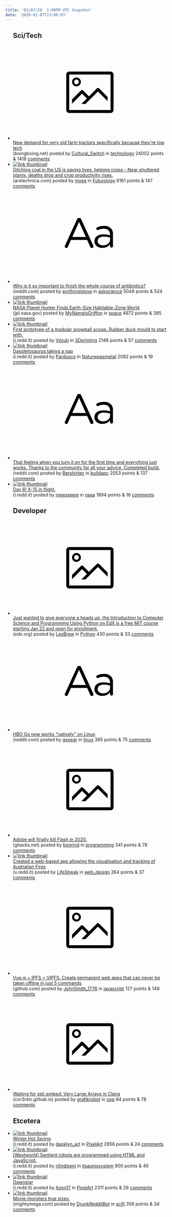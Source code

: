 ```yaml
---
title: '01/07/20  1:00PM UTC Snapshot'
date: '2020-01-07T13:00:03'
---
```

<ul>
<h2>Sci/Tech</h2>

<li><a href='https://boingboing.net/2020/01/06/new-demand-for-very-old-farm-t.html'><svg version='1.1' viewBox='-34 -14 104 64' preserveAspectRatio='xMidYMid meet' xmlns='http://www.w3.org/2000/svg' xmlns:xlink='http://www.w3.org/1999/xlink'>
    <title>link thumbnail</title>
    <path d='M32,4H4A2,2,0,0,0,2,6V30a2,2,0,0,0,2,2H32a2,2,0,0,0,2-2V6A2,2,0,0,0,32,4ZM4,30V6H32V30Z'></path>
    <path d='M8.92,14a3,3,0,1,0-3-3A3,3,0,0,0,8.92,14Zm0-4.6A1.6,1.6,0,1,1,7.33,11,1.6,1.6,0,0,1,8.92,9.41Z'></path>
    <path d='M22.78,15.37l-5.4,5.4-4-4a1,1,0,0,0-1.41,0L5.92,22.9v2.83l6.79-6.79L16,22.18l-3.75,3.75H15l8.45-8.45L30,24V21.18l-5.81-5.81A1,1,0,0,0,22.78,15.37Z'></path>
    </svg></a><div><div class='linkTitle'><a href='https://boingboing.net/2020/01/06/new-demand-for-very-old-farm-t.html'>New demand for very old farm tractors specifically because they're low tech</a></div>(boingboing.net) posted by <a href='https://www.reddit.com/user/Cultural_Switch'>Cultural_Switch</a> in <a href='https://www.reddit.com/r/technology'>technology</a> 24002 points & 1418 <a href='https://www.reddit.com/r/technology/comments/el30uk/new_demand_for_very_old_farm_tractors/'>comments</a></div></li>

<li><a href='https://arstechnica.com/science/2020/01/us-switch-from-coal-to-natural-gas-avoided-25000-deathsdecade/'><img src='https://a.thumbs.redditmedia.com/5736LNsJORleigXqdiuscRX97nXP6Lx2b5hMNOYHg28.jpg' alt='link thumbnail'></a><div><div class='linkTitle'><a href='https://arstechnica.com/science/2020/01/us-switch-from-coal-to-natural-gas-avoided-25000-deathsdecade/'>Ditching coal in the US is saving lives, helping crops - Near shuttered plants, deaths drop and crop productivity rises.</a></div>(arstechnica.com) posted by <a href='https://www.reddit.com/user/mvea'>mvea</a> in <a href='https://www.reddit.com/r/Futurology'>Futurology</a> 6161 points & 147 <a href='https://www.reddit.com/r/Futurology/comments/el16tj/ditching_coal_in_the_us_is_saving_lives_helping/'>comments</a></div></li>

<li><a href='https://www.reddit.com/r/askscience/comments/el35q2/why_is_it_so_important_to_finish_the_whole_course/'><svg version='1.1' viewBox='-34 -12 104 64' preserveAspectRatio='xMidYMid slice' xmlns='http://www.w3.org/2000/svg' xmlns:xlink='http://www.w3.org/1999/xlink'>
    <title>text link thumbnail</title>
    <path d='M12.19,8.84a1.45,1.45,0,0,0-1.4-1h-.12a1.46,1.46,0,0,0-1.42,1L1.14,26.56a1.29,1.29,0,0,0-.14.59,1,1,0,0,0,1,1,1.12,1.12,0,0,0,1.08-.77l2.08-4.65h11l2.08,4.59a1.24,1.24,0,0,0,1.12.83,1.08,1.08,0,0,0,1.08-1.08,1.64,1.64,0,0,0-.14-.57ZM6.08,20.71l4.59-10.22,4.6,10.22Z'>
    </path>
    <path d='M32.24,14.78A6.35,6.35,0,0,0,27.6,13.2a11.36,11.36,0,0,0-4.7,1,1,1,0,0,0-.58.89,1,1,0,0,0,.94.92,1.23,1.23,0,0,0,.39-.08,8.87,8.87,0,0,1,3.72-.81c2.7,0,4.28,1.33,4.28,3.92v.5a15.29,15.29,0,0,0-4.42-.61c-3.64,0-6.14,1.61-6.14,4.64v.05c0,2.95,2.7,4.48,5.37,4.48a6.29,6.29,0,0,0,5.19-2.48V26.9a1,1,0,0,0,1,1,1,1,0,0,0,1-1.06V19A5.71,5.71,0,0,0,32.24,14.78Zm-.56,7.7c0,2.28-2.17,3.89-4.81,3.89-1.94,0-3.61-1.06-3.61-2.86v-.06c0-1.8,1.5-3,4.2-3a15.2,15.2,0,0,1,4.22.61Z'>
    </path>
    </svg></a><div><div class='linkTitle'><a href='https://www.reddit.com/r/askscience/comments/el35q2/why_is_it_so_important_to_finish_the_whole_course/'>Why is it so important to finish the whole course of antibiotics?</a></div>(reddit.com) posted by <a href='https://www.reddit.com/user/evrthingislove'>evrthingislove</a> in <a href='https://www.reddit.com/r/askscience'>askscience</a> 5048 points & 524 <a href='https://www.reddit.com/r/askscience/comments/el35q2/why_is_it_so_important_to_finish_the_whole_course/'>comments</a></div></li>

<li><a href='https://www.jpl.nasa.gov/news/news.php?release=2020-002&amp;rn=news.xml&amp;rst=7569'><img src='https://b.thumbs.redditmedia.com/GybAbbw-zEzvVNJ6aRAgDvJI-hMcoc3FcUq6mjnkhFY.jpg' alt='link thumbnail'></a><div><div class='linkTitle'><a href='https://www.jpl.nasa.gov/news/news.php?release=2020-002&amp;rn=news.xml&amp;rst=7569'>NASA Planet Hunter Finds Earth-Size Habitable-Zone World</a></div>(jpl.nasa.gov) posted by <a href='https://www.reddit.com/user/MyNameIsGriffon'>MyNameIsGriffon</a> in <a href='https://www.reddit.com/r/space'>space</a> 4672 points & 385 <a href='https://www.reddit.com/r/space/comments/el3tqh/nasa_planet_hunter_finds_earthsize_habitablezone/'>comments</a></div></li>

<li><a href='https://i.redd.it/suugvw0n77941.jpg'><img src='https://a.thumbs.redditmedia.com/I8b_4xcZ9ZbNYKNy4HgBp1PuGp9eR72QBij54R7g7J4.jpg' alt='link thumbnail'></a><div><div class='linkTitle'><a href='https://i.redd.it/suugvw0n77941.jpg'>First prototype of a modular snowball scoop. Rubber duck mould to start with.</a></div>(i.redd.it) posted by <a href='https://www.reddit.com/user/Vilzuh'>Vilzuh</a> in <a href='https://www.reddit.com/r/3Dprinting'>3Dprinting</a> 2146 points & 57 <a href='https://www.reddit.com/r/3Dprinting/comments/ekxq4e/first_prototype_of_a_modular_snowball_scoop/'>comments</a></div></li>

<li><a href='https://i.redd.it/pbme1l6yj7941.png'><img src='https://b.thumbs.redditmedia.com/RyHxhypGIP6DGyE1QkE1k8Ge5dT5mGRH2Pum5tXGEqc.jpg' alt='link thumbnail'></a><div><div class='linkTitle'><a href='https://i.redd.it/pbme1l6yj7941.png'>Daspletosaurus taking a nap</a></div>(i.redd.it) posted by <a href='https://www.reddit.com/user/Pardusco'>Pardusco</a> in <a href='https://www.reddit.com/r/Naturewasmetal'>Naturewasmetal</a> 2082 points & 19 <a href='https://www.reddit.com/r/Naturewasmetal/comments/ekyp7l/daspletosaurus_taking_a_nap/'>comments</a></div></li>

<li><a href='https://www.reddit.com/r/buildapc/comments/el0d4n/that_feeling_when_you_turn_it_on_for_the_first/'><svg version='1.1' viewBox='-34 -12 104 64' preserveAspectRatio='xMidYMid slice' xmlns='http://www.w3.org/2000/svg' xmlns:xlink='http://www.w3.org/1999/xlink'>
    <title>text link thumbnail</title>
    <path d='M12.19,8.84a1.45,1.45,0,0,0-1.4-1h-.12a1.46,1.46,0,0,0-1.42,1L1.14,26.56a1.29,1.29,0,0,0-.14.59,1,1,0,0,0,1,1,1.12,1.12,0,0,0,1.08-.77l2.08-4.65h11l2.08,4.59a1.24,1.24,0,0,0,1.12.83,1.08,1.08,0,0,0,1.08-1.08,1.64,1.64,0,0,0-.14-.57ZM6.08,20.71l4.59-10.22,4.6,10.22Z'>
    </path>
    <path d='M32.24,14.78A6.35,6.35,0,0,0,27.6,13.2a11.36,11.36,0,0,0-4.7,1,1,1,0,0,0-.58.89,1,1,0,0,0,.94.92,1.23,1.23,0,0,0,.39-.08,8.87,8.87,0,0,1,3.72-.81c2.7,0,4.28,1.33,4.28,3.92v.5a15.29,15.29,0,0,0-4.42-.61c-3.64,0-6.14,1.61-6.14,4.64v.05c0,2.95,2.7,4.48,5.37,4.48a6.29,6.29,0,0,0,5.19-2.48V26.9a1,1,0,0,0,1,1,1,1,0,0,0,1-1.06V19A5.71,5.71,0,0,0,32.24,14.78Zm-.56,7.7c0,2.28-2.17,3.89-4.81,3.89-1.94,0-3.61-1.06-3.61-2.86v-.06c0-1.8,1.5-3,4.2-3a15.2,15.2,0,0,1,4.22.61Z'>
    </path>
    </svg></a><div><div class='linkTitle'><a href='https://www.reddit.com/r/buildapc/comments/el0d4n/that_feeling_when_you_turn_it_on_for_the_first/'>That feeling when you turn it on for the first time and everything just works. Thanks to the community for all your advice. Completed build.</a></div>(reddit.com) posted by <a href='https://www.reddit.com/user/Bershirker'>Bershirker</a> in <a href='https://www.reddit.com/r/buildapc'>buildapc</a> 2053 points & 137 <a href='https://www.reddit.com/r/buildapc/comments/el0d4n/that_feeling_when_you_turn_it_on_for_the_first/'>comments</a></div></li>

<li><a href='https://i.redd.it/t136njnwh7941.jpg'><img src='https://b.thumbs.redditmedia.com/mMAIA2XrvU1Vbee5kdWMgQyGZEWnt-LR9pM7b5SHXnQ.jpg' alt='link thumbnail'></a><div><div class='linkTitle'><a href='https://i.redd.it/t136njnwh7941.jpg'>Day 6! X-15 in flight.</a></div>(i.redd.it) posted by <a href='https://www.reddit.com/user/meesseem'>meesseem</a> in <a href='https://www.reddit.com/r/nasa'>nasa</a> 1894 points & 16 <a href='https://www.reddit.com/r/nasa/comments/ekyjir/day_6_x15_in_flight/'>comments</a></div></li>

<h2>Developer</h2>

<li><a href='https://www.edx.org/course/introduction-to-computer-science-and-programming-7'><svg version='1.1' viewBox='-34 -14 104 64' preserveAspectRatio='xMidYMid meet' xmlns='http://www.w3.org/2000/svg' xmlns:xlink='http://www.w3.org/1999/xlink'>
    <title>link thumbnail</title>
    <path d='M32,4H4A2,2,0,0,0,2,6V30a2,2,0,0,0,2,2H32a2,2,0,0,0,2-2V6A2,2,0,0,0,32,4ZM4,30V6H32V30Z'></path>
    <path d='M8.92,14a3,3,0,1,0-3-3A3,3,0,0,0,8.92,14Zm0-4.6A1.6,1.6,0,1,1,7.33,11,1.6,1.6,0,0,1,8.92,9.41Z'></path>
    <path d='M22.78,15.37l-5.4,5.4-4-4a1,1,0,0,0-1.41,0L5.92,22.9v2.83l6.79-6.79L16,22.18l-3.75,3.75H15l8.45-8.45L30,24V21.18l-5.81-5.81A1,1,0,0,0,22.78,15.37Z'></path>
    </svg></a><div><div class='linkTitle'><a href='https://www.edx.org/course/introduction-to-computer-science-and-programming-7'>Just wanted to give everyone a heads up, the Introduction to Computer Science and Programming Using Python on EdX is a free MIT course starting Jan 22 and open for enrollment.</a></div>(edx.org) posted by <a href='https://www.reddit.com/user/LexBrew'>LexBrew</a> in <a href='https://www.reddit.com/r/Python'>Python</a> 430 points & 33 <a href='https://www.reddit.com/r/Python/comments/el3twl/just_wanted_to_give_everyone_a_heads_up_the/'>comments</a></div></li>

<li><a href='https://www.reddit.com/r/linux/comments/el54l9/hbo_go_now_works_natively_on_linux/'><svg version='1.1' viewBox='-34 -12 104 64' preserveAspectRatio='xMidYMid slice' xmlns='http://www.w3.org/2000/svg' xmlns:xlink='http://www.w3.org/1999/xlink'>
    <title>text link thumbnail</title>
    <path d='M12.19,8.84a1.45,1.45,0,0,0-1.4-1h-.12a1.46,1.46,0,0,0-1.42,1L1.14,26.56a1.29,1.29,0,0,0-.14.59,1,1,0,0,0,1,1,1.12,1.12,0,0,0,1.08-.77l2.08-4.65h11l2.08,4.59a1.24,1.24,0,0,0,1.12.83,1.08,1.08,0,0,0,1.08-1.08,1.64,1.64,0,0,0-.14-.57ZM6.08,20.71l4.59-10.22,4.6,10.22Z'>
    </path>
    <path d='M32.24,14.78A6.35,6.35,0,0,0,27.6,13.2a11.36,11.36,0,0,0-4.7,1,1,1,0,0,0-.58.89,1,1,0,0,0,.94.92,1.23,1.23,0,0,0,.39-.08,8.87,8.87,0,0,1,3.72-.81c2.7,0,4.28,1.33,4.28,3.92v.5a15.29,15.29,0,0,0-4.42-.61c-3.64,0-6.14,1.61-6.14,4.64v.05c0,2.95,2.7,4.48,5.37,4.48a6.29,6.29,0,0,0,5.19-2.48V26.9a1,1,0,0,0,1,1,1,1,0,0,0,1-1.06V19A5.71,5.71,0,0,0,32.24,14.78Zm-.56,7.7c0,2.28-2.17,3.89-4.81,3.89-1.94,0-3.61-1.06-3.61-2.86v-.06c0-1.8,1.5-3,4.2-3a15.2,15.2,0,0,1,4.22.61Z'>
    </path>
    </svg></a><div><div class='linkTitle'><a href='https://www.reddit.com/r/linux/comments/el54l9/hbo_go_now_works_natively_on_linux/'>HBO Go now works "natively" on Linux</a></div>(reddit.com) posted by <a href='https://www.reddit.com/user/gspear'>gspear</a> in <a href='https://www.reddit.com/r/linux'>linux</a> 365 points & 75 <a href='https://www.reddit.com/r/linux/comments/el54l9/hbo_go_now_works_natively_on_linux/'>comments</a></div></li>

<li><a href='https://www.ghacks.net/2017/07/25/adobe-retires-flash-in-december-2020/'><svg version='1.1' viewBox='-34 -14 104 64' preserveAspectRatio='xMidYMid meet' xmlns='http://www.w3.org/2000/svg' xmlns:xlink='http://www.w3.org/1999/xlink'>
    <title>link thumbnail</title>
    <path d='M32,4H4A2,2,0,0,0,2,6V30a2,2,0,0,0,2,2H32a2,2,0,0,0,2-2V6A2,2,0,0,0,32,4ZM4,30V6H32V30Z'></path>
    <path d='M8.92,14a3,3,0,1,0-3-3A3,3,0,0,0,8.92,14Zm0-4.6A1.6,1.6,0,1,1,7.33,11,1.6,1.6,0,0,1,8.92,9.41Z'></path>
    <path d='M22.78,15.37l-5.4,5.4-4-4a1,1,0,0,0-1.41,0L5.92,22.9v2.83l6.79-6.79L16,22.18l-3.75,3.75H15l8.45-8.45L30,24V21.18l-5.81-5.81A1,1,0,0,0,22.78,15.37Z'></path>
    </svg></a><div><div class='linkTitle'><a href='https://www.ghacks.net/2017/07/25/adobe-retires-flash-in-december-2020/'>Adobe will finally kill Flash in 2020.</a></div>(ghacks.net) posted by <a href='https://www.reddit.com/user/bonrind'>bonrind</a> in <a href='https://www.reddit.com/r/programming'>programming</a> 341 points & 78 <a href='https://www.reddit.com/r/programming/comments/el2w1b/adobe_will_finally_kill_flash_in_2020/'>comments</a></div></li>

<li><a href='https://v.redd.it/sxnfw37cd9941'><img src='https://b.thumbs.redditmedia.com/UQBGklKIc-tXxxKR5h5nsk2lzUb9HDmWjuh5JA744lM.jpg' alt='link thumbnail'></a><div><div class='linkTitle'><a href='https://v.redd.it/sxnfw37cd9941'>Created a web-based app allowing the visualisation and tracking of Australian Fires</a></div>(v.redd.it) posted by <a href='https://www.reddit.com/user/LifeStreak'>LifeStreak</a> in <a href='https://www.reddit.com/r/web_design'>web_design</a> 264 points & 37 <a href='https://www.reddit.com/r/web_design/comments/el3vzn/created_a_webbased_app_allowing_the_visualisation/'>comments</a></div></li>

<li><a href='https://github.com/Ideea-inc/vipfs'><svg version='1.1' viewBox='-34 -14 104 64' preserveAspectRatio='xMidYMid meet' xmlns='http://www.w3.org/2000/svg' xmlns:xlink='http://www.w3.org/1999/xlink'>
    <title>link thumbnail</title>
    <path d='M32,4H4A2,2,0,0,0,2,6V30a2,2,0,0,0,2,2H32a2,2,0,0,0,2-2V6A2,2,0,0,0,32,4ZM4,30V6H32V30Z'></path>
    <path d='M8.92,14a3,3,0,1,0-3-3A3,3,0,0,0,8.92,14Zm0-4.6A1.6,1.6,0,1,1,7.33,11,1.6,1.6,0,0,1,8.92,9.41Z'></path>
    <path d='M22.78,15.37l-5.4,5.4-4-4a1,1,0,0,0-1.41,0L5.92,22.9v2.83l6.79-6.79L16,22.18l-3.75,3.75H15l8.45-8.45L30,24V21.18l-5.81-5.81A1,1,0,0,0,22.78,15.37Z'></path>
    </svg></a><div><div class='linkTitle'><a href='https://github.com/Ideea-inc/vipfs'>Vue.js + IPFS = VIPFS. Create permanent web apps that can never be taken offline in just 5 commands</a></div>(github.com) posted by <a href='https://www.reddit.com/user/JohnSmith_1776'>JohnSmith_1776</a> in <a href='https://www.reddit.com/r/javascript'>javascript</a> 127 points & 149 <a href='https://www.reddit.com/r/javascript/comments/ekxrd0/vuejs_ipfs_vipfs_create_permanent_web_apps_that/'>comments</a></div></li>

<li><a href='https://cor3ntin.github.io/posts/arrays/'><svg version='1.1' viewBox='-34 -14 104 64' preserveAspectRatio='xMidYMid meet' xmlns='http://www.w3.org/2000/svg' xmlns:xlink='http://www.w3.org/1999/xlink'>
    <title>link thumbnail</title>
    <path d='M32,4H4A2,2,0,0,0,2,6V30a2,2,0,0,0,2,2H32a2,2,0,0,0,2-2V6A2,2,0,0,0,32,4ZM4,30V6H32V30Z'></path>
    <path d='M8.92,14a3,3,0,1,0-3-3A3,3,0,0,0,8.92,14Zm0-4.6A1.6,1.6,0,1,1,7.33,11,1.6,1.6,0,0,1,8.92,9.41Z'></path>
    <path d='M22.78,15.37l-5.4,5.4-4-4a1,1,0,0,0-1.41,0L5.92,22.9v2.83l6.79-6.79L16,22.18l-3.75,3.75H15l8.45-8.45L30,24V21.18l-5.81-5.81A1,1,0,0,0,22.78,15.37Z'></path>
    </svg></a><div><div class='linkTitle'><a href='https://cor3ntin.github.io/posts/arrays/'>Waiting for std::embed: Very Large Arrays in Clang</a></div>(cor3ntin.github.io) posted by <a href='https://www.reddit.com/user/grafikrobot'>grafikrobot</a> in <a href='https://www.reddit.com/r/cpp'>cpp</a> 84 points & 78 <a href='https://www.reddit.com/r/cpp/comments/ekvk0n/waiting_for_stdembed_very_large_arrays_in_clang/'>comments</a></div></li>

<h2>Etcetera</h2>

<li><a href='https://i.redd.it/lf0jgey449941.png'><img src='https://b.thumbs.redditmedia.com/6tsMs0hzqUrmHqKYDcWOfMdGloHSyFxl0qVzXDzSc_M.jpg' alt='link thumbnail'></a><div><div class='linkTitle'><a href='https://i.redd.it/lf0jgey449941.png'>Winter Hot Spring</a></div>(i.redd.it) posted by <a href='https://www.reddit.com/user/daoklyn_art'>daoklyn_art</a> in <a href='https://www.reddit.com/r/PixelArt'>PixelArt</a> 2656 points & 24 <a href='https://www.reddit.com/r/PixelArt/comments/el385p/winter_hot_spring/'>comments</a></div></li>

<li><a href='https://i.redd.it/6ahtws63t8941.jpg'><img src='https://b.thumbs.redditmedia.com/SZd19IPO2KarYVE71YLZPNpY3bQJbr2Wq4s3UASrxrE.jpg' alt='link thumbnail'></a><div><div class='linkTitle'><a href='https://i.redd.it/6ahtws63t8941.jpg'>[Westworld] Sentient robots are programmed using HTML and JavaScript.</a></div>(i.redd.it) posted by <a href='https://www.reddit.com/user/rilindiseni'>rilindiseni</a> in <a href='https://www.reddit.com/r/itsaunixsystem'>itsaunixsystem</a> 900 points & 40 <a href='https://www.reddit.com/r/itsaunixsystem/comments/el2cok/westworld_sentient_robots_are_programmed_using/'>comments</a></div></li>

<li><a href='https://i.redd.it/3ejxmfxk76941.jpg'><img src='https://b.thumbs.redditmedia.com/qebfXPsG6YofVEbyIe2cr0wS56qDLhnXvAi4357HC4A.jpg' alt='link thumbnail'></a><div><div class='linkTitle'><a href='https://i.redd.it/3ejxmfxk76941.jpg'>Dawnstar</a></div>(i.redd.it) posted by <a href='https://www.reddit.com/user/Azen17'>Azen17</a> in <a href='https://www.reddit.com/r/PixelArt'>PixelArt</a> 2311 points & 28 <a href='https://www.reddit.com/r/PixelArt/comments/ekv06v/dawnstar/'>comments</a></div></li>

<li><a href='http://mightymega.com/wp-content/uploads/2014/04/kaiju_size_comparison_chart_full.jpg'><img src='https://b.thumbs.redditmedia.com/67vZvMR1Jr54542j1Oz_Jz4Q-UIbynxUerm-A28Ewks.jpg' alt='link thumbnail'></a><div><div class='linkTitle'><a href='http://mightymega.com/wp-content/uploads/2014/04/kaiju_size_comparison_chart_full.jpg'>Movie monsters true sizes.</a></div>(mightymega.com) posted by <a href='https://www.reddit.com/user/DrunkRedditBot'>DrunkRedditBot</a> in <a href='https://www.reddit.com/r/scifi'>scifi</a> 356 points & 34 <a href='https://www.reddit.com/r/scifi/comments/el8g5s/movie_monsters_true_sizes/'>comments</a></div></li>

</ul>
